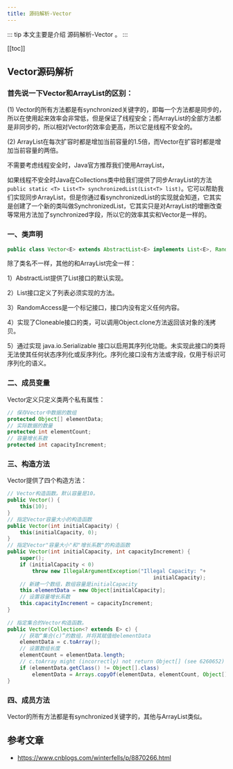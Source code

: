 ```yaml
---
title: 源码解析-Vector
---
```


::: tip
本文主要是介绍 源码解析-Vector 。
:::

[[toc]]

## **Vector源码解析**

### 首先说一下Vector和ArrayList的区别：

(1) Vector的所有方法都是有synchronized关键字的，即每一个方法都是同步的，所以在使用起来效率会非常低，但是保证了线程安全；而ArrayList的全部方法都是非同步的，所以相对Vector的效率会更高，所以它是线程不安全的。

 

(2) ArrayList在每次扩容时都是增加当前容量的1.5倍，而Vector在扩容时都是增加当前容量的两倍。

 

不需要考虑线程安全时，Java官方推荐我们使用ArrayList，

如果线程不安全时Java在Collections类中给我们提供了同步ArrayList的方法`public static <T> List<T> synchronizedList(List<T> list)`。它可以帮助我们实现同步ArrayList，但是你通过看synchronizedList的实现就会知道，它其实是创建了一个新的类叫做SynchronizedList，它其实只是对ArrayList的增删改查等常用方法加了synchronized字段，所以它的效率其实和Vector是一样的。

### 一、类声明


```java
public class Vector<E> extends AbstractList<E> implements List<E>, RandomAccess, Cloneable, java.io.Serializable
```

 

除了类名不一样，其他的和ArrayList完全一样：

1）AbstractList提供了List接口的默认实现。

2）List接口定义了列表必须实现的方法。

3）RandomAccess是一个标记接口，接口内没有定义任何内容。

4）实现了Cloneable接口的类，可以调用Object.clone方法返回该对象的浅拷贝。

5）通过实现 java.io.Serializable 接口以启用其序列化功能。未实现此接口的类将无法使其任何状态序列化或反序列化。序列化接口没有方法或字段，仅用于标识可序列化的语义。

 

### 二、成员变量

Vector定义只定义类两个私有属性：

```java
// 保存Vector中数据的数组    
protected Object[] elementData;    
// 实际数据的数量    
protected int elementCount;    
// 容量增长系数    
protected int capacityIncrement; 
```

 

### **三、构造方法**

Vector提供了四个构造方法：



```java
// Vector构造函数。默认容量是10。    
public Vector() {    
    this(10);    
}    
// 指定Vector容量大小的构造函数    
public Vector(int initialCapacity) {    
    this(initialCapacity, 0);    
}    
// 指定Vector"容量大小"和"增长系数"的构造函数    
public Vector(int initialCapacity, int capacityIncrement) {    
    super();    
    if (initialCapacity < 0)    
        throw new IllegalArgumentException("Illegal Capacity: "+    
                                               initialCapacity);    
    // 新建一个数组，数组容量是initialCapacity    
    this.elementData = new Object[initialCapacity];    
    // 设置容量增长系数    
    this.capacityIncrement = capacityIncrement;    
}    
   
// 指定集合的Vector构造函数。    
public Vector(Collection<? extends E> c) {    
    // 获取“集合(c)”的数组，并将其赋值给elementData    
    elementData = c.toArray();    
    // 设置数组长度    
    elementCount = elementData.length;    
    // c.toArray might (incorrectly) not return Object[] (see 6260652)    
    if (elementData.getClass() != Object[].class)    
        elementData = Arrays.copyOf(elementData, elementCount, Object[].class);    
} 
```

### **四、成员方法**

Vector的所有方法都是有synchronized关键字的，其他与ArrayList类似。

## 参考文章
* https://www.cnblogs.com/winterfells/p/8870266.html